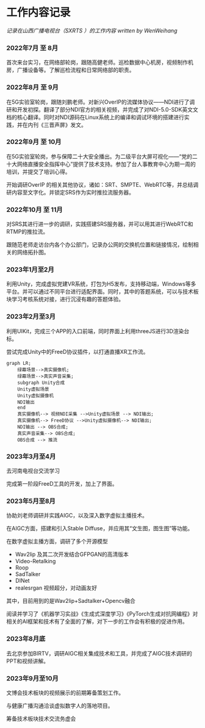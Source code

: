 # 工作内容记录

*记录在山西广播电视台（SXRTS ）的工作内容  written by WenWeihang*

### 2022年7月 至 8月

首次来台实习，在网络部轮岗，跟随高健老师。巡检数据中心机房，视频制作机房，广播设备等。了解巡检流程和日常网络部的职责。

### 2022年8月 至 9月

在5G实验室轮岗，跟随刘鹏老师。对新兴OverIP的流媒体协议——NDI进行了调研和开发初探。翻译了部分NDI官方的相关视频，并完成了对NDI-5.0-SDK英文文档的核心翻译。同时对NDI源码在Linux系统上的编译和调试环境的搭建进行实践，并在内刊《三晋声屏》发文。

### 2022年9月 至 10月

在5G实验室轮岗，参与保障二十大安全播出。为二级平台大屏可视化——“党的二十大网络直播安全指挥中心”提供了技术支持。参加了台人事教育中心为期一周的培训，并提交了培训心得。

开始调研OverIP 的相关其他协议，诸如：SRT、SMPTE、WebRTC等，并总结调研内容至文字化。并锁定SRS作为实时推拉流服务器。

### 2022年10月 至 11月

对SRS其进行进一步的调研，实践搭建SRS服务器，并可以用其进行WebRTC和RTMP的推拉流。

跟随范老师走访台内各个办公部门，记录办公网的交换机位置和链接情况，绘制相关的网络拓扑图。

### 2023年1月至2月

利用Unity，完成虚拟党建VR系统，打包为H5发布，支持移动端，Windows等多平台。并可以通过不同平台进行适配界面。同时，其中的答题系统，可以与技术板块学习考核系统对接，进行沉浸有趣的答题体验。

### 2023年2月至3月

利用UIKit，完成三个APP的入口前端，同时界面上利用threeJS进行3D渲染台标。

尝试完成Unity中的FreeD协议插件，以打通直播XR工作流。

```mermaid
graph LR;
    绿幕场景-->真实摄像机;
    绿幕场景-->真实声音采集;
    subgraph Unity合成
    Unity虚拟场景
    Unity虚拟摄像机
    NDI输出
    end
    真实摄像机--> 视频NDI采集 -->Unity虚拟场景 --> NDI输出;
    真实摄像机--> FreeD协议 -->Unity虚拟摄像机--> NDI输出;
    NDI输出 --> OBS合成;
    真实声音采集--> OBS合成;
    OBS合成 --> 推流
```

### 2023年3月至4月

去河南电视台交流学习

完成第一阶段FreeD工具的开发，加上了界面。

### 2023年5月至8月

协助刘老师调研并实践AIGC，以及深入数字虚拟主播技术。

在AIGC方面，搭建和引入Stable Diffuse，并应用其“文生图，图生图”等功能。

在数字虚拟主播方面，调研了多个开源模型 

- Wav2lip 及其二次开发结合GFPGAN的高清版本
- Video-Retalking
- Roop
- SadTalker
- DINet
- realesrgan 视频超分，对动画友好

其中，目前用到的是Wav2lip+Sadtalker+Opencv融合

阅读并学习了《机器学习实战》《生成式深度学习》《PyTorch生成对抗网编程》对相关的AI框架和技术有了全面的了解，对下一步的工作会有积极的促进作用。

### 2023年8月底

去北京参加BIRTV，调研AIGC相关集成技术和工具，并完成了AIGC技术调研的PPT和视频讲解。

### 2023年9月至10月

文博会技术板块的视频展示的前期筹备策划工作。

与健康广播沟通洽谈虚拟数字人的落地项目。

筹备技术板块技术交流务虚会



